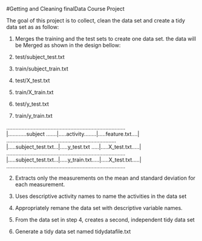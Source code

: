 #Getting and Cleaning finalData Course Project

The goal of this project is to collect, clean the data set and create a tidy data set as as follow:

1. Merges the training and the test sets to create one data set.
 the data will be Merged as shown in the design bellow:

  1. test/subject_test.txt
  2. train/subject_train.txt
  3. test/X_test.txt
  4. train/X_train.txt
  5. test/y_test.txt
  6. train/y_train.txt


 ..............................................................................  
 |............subject .......|.....activity........|.....feature.txt....|  
 ........................................................................  
 |.....subject_test.txt...|.....y_test.txt .....|.....X_test.txt.....|  
 ..............................................................................  
 |.....subject_test.txt...|.....y_train.txt.....|.....X_test.txt.....|  
 ..............................................................................  


2. Extracts only the measurements on the mean and standard deviation for each measurement. 

3. Uses descriptive activity names to name the activities in the data set

4. Appropriately remane the data set with descriptive variable names. 

5. From the data set in step 4, creates a second, independent tidy data set 

6. Generate a tidy data set named tidydatafile.txt